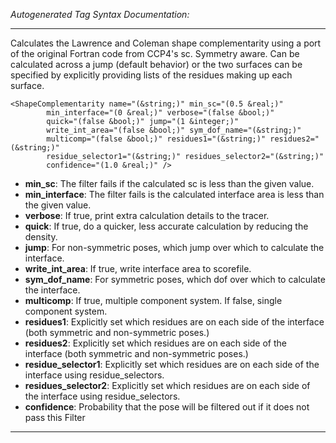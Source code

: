 _Autogenerated Tag Syntax Documentation:_

---
Calculates the Lawrence and Coleman shape complementarity using a port of the original Fortran code from CCP4's sc. Symmetry aware. Can be calculated across a jump (default behavior) or the two surfaces can be specified by explicitly providing lists of the residues making up each surface.

```
<ShapeComplementarity name="(&string;)" min_sc="(0.5 &real;)"
        min_interface="(0 &real;)" verbose="(false &bool;)"
        quick="(false &bool;)" jump="(1 &integer;)"
        write_int_area="(false &bool;)" sym_dof_name="(&string;)"
        multicomp="(false &bool;)" residues1="(&string;)" residues2="(&string;)"
        residue_selector1="(&string;)" residues_selector2="(&string;)"
        confidence="(1.0 &real;)" />
```

-   **min_sc**: The filter fails if the calculated sc is less than the given value.
-   **min_interface**: The filter fails is the calculated interface area is less than the given value.
-   **verbose**: If true, print extra calculation details to the tracer.
-   **quick**: If true, do a quicker, less accurate calculation by reducing the density.
-   **jump**: For non-symmetric poses, which jump over which to calculate the interface.
-   **write_int_area**: If true, write interface area to scorefile.
-   **sym_dof_name**: For symmetric poses, which dof over which to calculate the interface.
-   **multicomp**: If true, multiple component system. If false, single component system.
-   **residues1**: Explicitly set which residues are on each side of the interface (both symmetric and non-symmetric poses.)
-   **residues2**: Explicitly set which residues are on each side of the interface (both symmetric and non-symmetric poses.)
-   **residue_selector1**: Explicitly set which residues are on each side of the interface using residue_selectors.
-   **residues_selector2**: Explicitly set which residues are on each side of the interface using residue_selectors.
-   **confidence**: Probability that the pose will be filtered out if it does not pass this Filter

---

